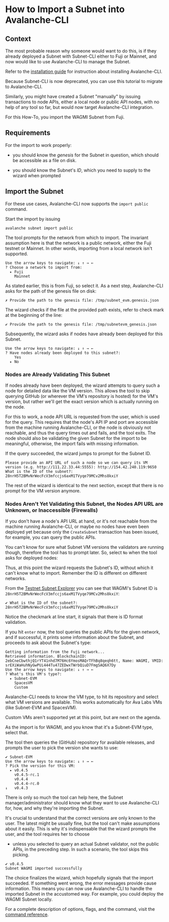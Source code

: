 # How to Import a Subnet into Avalanche-CLI

## Context

The most probable reason why someone would want to do this, 
is if they already deployed a Subnet with Subnet-CLI either to Fuji or Mainnet, 
and now would like to use Avalanche-CLI to manage the Subnet.  

Refer to the [installation guide](./install-avalanche-cli.md) for instruction about installing
Avalanche-CLI.

Because Subnet-CLI is now deprecated, you can use this tutorial to migrate to Avalanche-CLI.


Similarly, you might have created a Subnet "manually" by issuing transactions 
to node APIs, either a local node or public API nodes, with no help of any tool so far,
but would now target Avalanche-CLI integration.

For this How-To, you import the WAGMI Subnet from Fuji.


## Requirements

For the import to work properly: 

* you should know the *genesis* for the Subnet in question, which should be accessible as a file on disk.

* you should know the Subnet's *ID*, which you need to supply to the wizard when prompted


## Import the Subnet

For these use cases, Avalanche-CLI now supports the `import public` command.

Start the import by issuing

```shell
avalanche subnet import public 
```

The tool prompts for the network from which to import. 
The invariant assumption here is that the network is a public network,
either the Fuji testnet or Mainnet.
In other words, importing from a local network isn't supported.

```shell
Use the arrow keys to navigate: ↓ ↑ → ← 
? Choose a network to import from: 
  ▸ Fuji
    Mainnet
```

As stated earlier, this is from Fuji, so select it. 
As a next step, Avalanche-CLI asks for the path of the genesis file on disk:

```shell
✗ Provide the path to the genesis file: /tmp/subnet_evm.genesis.json
```

The wizard checks if the file at the provided path exists, 
refer to check mark at the beginning of the line:

```shell
✔ Provide the path to the genesis file: /tmp/subnetevm_genesis.json
```

Subsequently, the wizard asks if nodes have already been deployed for this Subnet. 

```shell
Use the arrow keys to navigate: ↓ ↑ → ← 
? Have nodes already been deployed to this subnet?: 
    Yes
  ▸ No
```

### Nodes are Already Validating This Subnet

If nodes already have been deployed, the wizard attempts to query such a node 
for detailed data like the VM version. This allows the tool to skip 
querying GitHub (or wherever the VM's repository is hosted) 
for the VM's version, but rather we'll get the exact version which is actually running on the node.

For this to work, a node API URL is requested from the user, which is used for the query.
This requires that the node's API IP and port are accessible from the machine running 
Avalanche-CLI, or the node is obviously not reachable, 
and thus the query times out and fails, and the tool exits. 
The node should also be validating the given Subnet for the import to be meaningful, 
otherwise, the import fails with missing information.

If the query succeeded, the wizard jumps to prompt for the Subnet ID.

```shell
Please provide an API URL of such a node so we can query its VM version (e.g. http://111.22.33.44:5555): http://154.42.240.119:9650
What is the ID of the subnet?: 28nrH5T2BMvNrWecFcV3mfccjs6axM1TVyqe79MCv2Mhs8kxiY
```

The rest of the wizard is identical to the next section, 
except that there is no prompt for the VM version anymore.

### Nodes Aren't Yet Validating this Subnet, the Nodes API URL are Unknown, or Inaccessible (Firewalls)

If you don't have a node's API URL at hand, or it's not reachable 
from the machine running Avalanche-CLI, or maybe no nodes have even been deployed yet because 
only the `CreateSubnet` transaction has been issued, for example, you can query the public APIs. 

You can't know for sure what Subnet VM versions the validators are running though, 
therefore the tool has to prompt later.
So, select `No` when the tool asks for deployed nodes:

Thus, at this point the wizard requests the Subnet's ID, without which it can't know 
what to import. Remember the ID is different on different networks.

From the [Testnet Subnet Explorer](https://subnets-test.avax.network/WAGMI)
you can see that WAGMI's Subnet ID is `28nrH5T2BMvNrWecFcV3mfccjs6axM1TVyqe79MCv2Mhs8kxiY`:

```shell
✔ What is the ID of the subnet?: 28nrH5T2BMvNrWecFcV3mfccjs6axM1TVyqe79MCv2Mhs8kxiY
```

Notice the checkmark at line start, it signals that there is ID format validation.

If you hit `enter` now, the tool queries the public APIs for the given network, and if successful, 
it prints some information about the Subnet, and proceeds to ask about the Subnet's type:

```shell
Getting information from the Fuji network...
Retrieved information. BlockchainID: 2ebCneCbwthjQ1rYT41nhd7M76Hc6YmosMAQrTFhBq8qeqh6tt, Name: WAGMI, VMID: srEXiWaHuhNyGwPUi444Tu47ZEDwxTWrbQiuD7FmgSAQ6X7Dy
Use the arrow keys to navigate: ↓ ↑ → ← 
? What's this VM's type?: 
  ▸ Subnet-EVM
    SpacesVM
    Custom
```

Avalanche-CLI needs to know the VM type, to hit its repository and select 
what VM versions are available. 
This works automatically for Ava Labs VMs (like Subnet-EVM and SpacesVM). 

Custom VMs aren't supported yet at this point, but are next on the agenda.

As the import is for WAGMI, and you know that it's a Subnet-EVM type, select that.

The tool then queries the (GitHub) repository for available releases, 
and prompts the user to pick the version she wants to use:

```shell
✔ Subnet-EVM
Use the arrow keys to navigate: ↓ ↑ → ← 
? Pick the version for this VM: 
  ▸ v0.4.5
    v0.4.5-rc.1
    v0.4.4
    v0.4.4-rc.0
↓   v0.4.3
```

There is only so much the tool can help here, the Subnet manager/administrator 
should know what they want to use Avalanche-CLI for, how, 
and why they're importing the Subnet. 

It's crucial to understand that the correct versions are only known to the user. 
The latest might be usually fine, but the tool can't make assumptions about it easily. 
This is why it's indispensable that the wizard prompts the user, and the tool requires her to choose
- unless you selected to query an actual Subnet validator, not the public APIs, in the preceding step.
In such a scenario, the tool skips this picking.

```shell
✔ v0.4.5
Subnet WAGMI imported successfully
```

The choice finalizes the wizard, which hopefully signals that the import succeeded. 
If something went wrong, the error messages provide cause information.
This means you can now use Avalanche-CLI to handle the imported Subnet in the accustomed way. 
For example, you could deploy the WAGMI Subnet locally.


For a complete description of options, flags, and the command, 
visit the [command reference](./reference-cli-commands.md#subnet-import).

